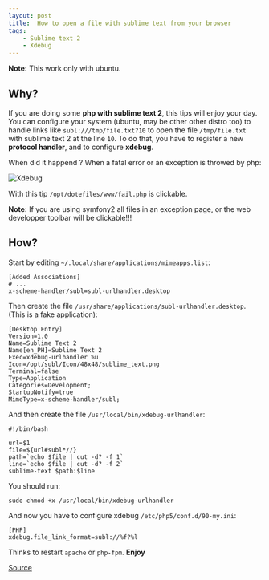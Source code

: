 ```yaml
---
layout: post
title:  How to open a file with sublime text from your browser
tags:
    - Sublime text 2
    - Xdebug
---
```


**Note:** This work only with ubuntu.

Why?
----

If you are doing some **php with sublime text 2**, this tips will enjoy your
day. You can configure your system (ubuntu, may be other other distro too) to
handle links like `subl:///tmp/file.txt?10` to open the file `/tmp/file.txt`
with sublime text 2 at the line `10`. To do that, you have to register a new
**protocol handler**, and to configure **xdebug**.

When did it happend ? When a fatal error or an exception is throwed by php:

![Xdebug](<{{ carew.relativeRoot }}/images/xdebug.png>)

With this tip `/opt/dotefiles/www/fail.php` is clickable.

**Note:** If you are using symfony2 all files in an exception page, or the web
developper toolbar will be clickable!!!

How?
----

Start by editing `~/.local/share/applications/mimeapps.list`:

    [Added Associations]
    # ...
    x-scheme-handler/subl=subl-urlhandler.desktop

Then create the file `/usr/share/applications/subl-urlhandler.desktop`. (This is
a fake application):

    [Desktop Entry]
    Version=1.0
    Name=Sublime Text 2
    Name[en_PH]=Sublime Text 2
    Exec=xdebug-urlhandler %u
    Icon=/opt/subl/Icon/48x48/sublime_text.png
    Terminal=false
    Type=Application
    Categories=Development;
    StartupNotify=true
    MimeType=x-scheme-handler/subl;

And then create the file `/usr/local/bin/xdebug-urlhandler`:

    #!/bin/bash

    url=$1
    file=${url#subl*//}
    path=`echo $file | cut -d? -f 1`
    line=`echo $file | cut -d? -f 2`
    sublime-text $path:$line

You should run:

    sudo chmod +x /usr/local/bin/xdebug-urlhandler

And now you have to configure xdebug `/etc/php5/conf.d/90-my.ini`:

    [PHP]
    xdebug.file_link_format=subl://%f?%l

Thinks to restart `apache` or `php-fpm`. **Enjoy**

[Source](https://gist.github.com/svizion/3654834)
